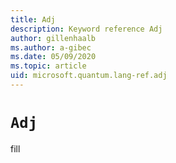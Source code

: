 ```yaml
---
title: Adj
description: Keyword reference Adj
author: gillenhaalb
ms.author: a-gibec
ms.date: 05/09/2020
ms.topic: article
uid: microsoft.quantum.lang-ref.adj
---
```


# `Adj`

fill